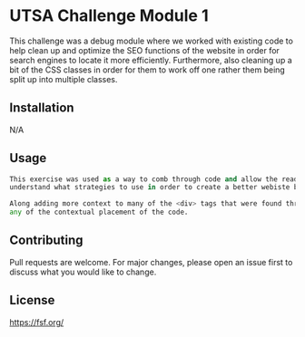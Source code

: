 # UTSA Challenge Module 1 

This challenge was a debug module where we worked with existing code to help clean up and optimize the SEO functions of the website in order for search engines to locate it more efficiently. Furthermore, also cleaning up a bit of the CSS classes in order for them to work off one rather them being split up into multiple classes.

## Installation

N/A 

## Usage

```python
This exercise was used as a way to comb through code and allow the reader to 
understand what strategies to use in order to create a better webiste by reorganizing CSS tags.

Along adding more context to many of the <div> tags that were found throughout the website without changing
any of the contextual placement of the code.
```

## Contributing

Pull requests are welcome. For major changes, please open an issue first
to discuss what you would like to change.

## License

<https://fsf.org/>